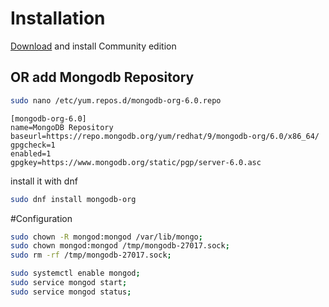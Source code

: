 # Installation

[Download](https://www.mongodb.com/try/download/community) and install Community edition

## OR add Mongodb Repository

```bash
sudo nano /etc/yum.repos.d/mongodb-org-6.0.repo
```

```
[mongodb-org-6.0]
name=MongoDB Repository
baseurl=https://repo.mongodb.org/yum/redhat/9/mongodb-org/6.0/x86_64/
gpgcheck=1
enabled=1
gpgkey=https://www.mongodb.org/static/pgp/server-6.0.asc
```

install it with dnf

```bash
sudo dnf install mongodb-org
```

#Configuration
```bash
sudo chown -R mongod:mongod /var/lib/mongo;
sudo chown mongod:mongod /tmp/mongodb-27017.sock;
sudo rm -rf /tmp/mongodb-27017.sock;

sudo systemctl enable mongod;
sudo service mongod start;
sudo service mongod status;
```
